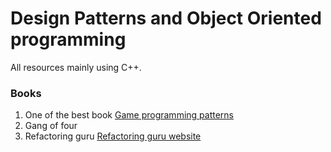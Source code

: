 # Design Patterns and Object Oriented programming 
All resources mainly using C++. 
### Books
1. One of the best book [Game programming patterns](https://gameprogrammingpatterns.com/)  
2. Gang of four
3. Refactoring guru [Refactoring guru website](https://refactoring.guru/design-patterns/book)